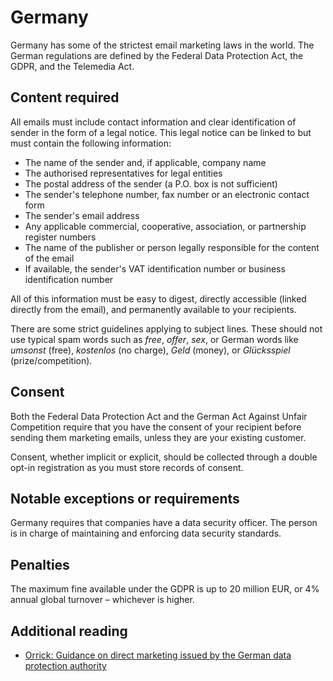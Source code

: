 # Germany
Germany has some of the strictest email marketing laws in the world. The German regulations are defined by the Federal Data Protection Act, the GDPR, and the Telemedia Act.

## Content required
All emails must include contact information and clear identification of sender in the form of a legal notice. This legal notice can be linked to but must contain the following information:
- The name of the sender and, if applicable, company name
- The authorised representatives for legal entities
- The postal address of the sender (a P.O. box is not sufficient)
- The sender's telephone number, fax number or an electronic contact form
- The sender's email address
- Any applicable commercial, cooperative, association, or partnership register numbers
- The name of the publisher or person legally responsible for the content of the email
- If available, the sender's VAT identification number or business identification number

All of this information must be easy to digest, directly accessible (linked directly from the email), and permanently available to your recipients.

There are some strict guidelines applying to subject lines. These should not use typical spam words such as _free_, _offer_, _sex_, or German words like _umsonst_ (free), _kostenlos_ (no charge), _Geld_ (money), or _Glücksspiel_ (prize/competition).

## Consent
Both the Federal Data Protection Act and the German Act Against Unfair Competition require that you have the consent of your recipient before sending them marketing emails, unless they are your existing customer.

Consent, whether implicit or explicit, should be collected through a double opt-in registration as you must store records of consent.

## Notable exceptions or requirements
Germany requires that companies have a data security officer. The person is in charge of maintaining and enforcing data security standards.

## Penalties
The maximum fine available under the GDPR is up to 20 million EUR, or 4% annual global turnover – whichever is higher.

## Additional reading
- [Orrick: Guidance on direct marketing issued by the German data protection authority](https://blogs.orrick.com/trustanchor/2018/12/07/guidance-on-direct-marketing-issued-by-the-german-data-protection-supervisory-authorities/)
